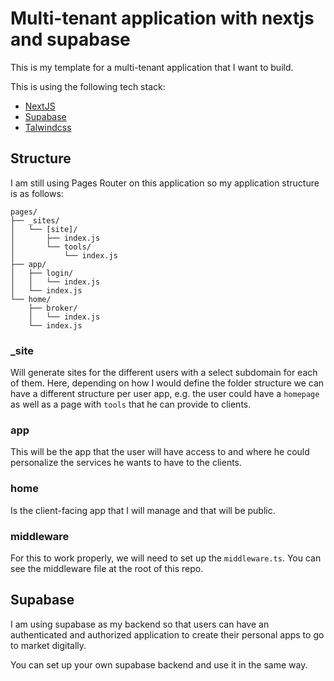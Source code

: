 # Multi-tenant application with nextjs and supabase

This is my template for a multi-tenant application that I want to build.

This is using the following tech stack: 
- [NextJS](https://nextjs.org/)
- [Supabase](https://supabase.com/)
- [Talwindcss](https://tailwindcss.com/)


## Structure

I am still using Pages Router on this application so my application structure is as follows: 

```
pages/
├── _sites/
│   └── [site]/
│       ├── index.js
│       └── tools/
│           └── index.js
├── app/
│   ├── login/
│   │   └── index.js
│   └── index.js
└── home/
    ├── broker/
    │   └── index.js
    └── index.js
```

### _site

Will generate sites for the different users with a select subdomain for each of them.
Here, depending on how I would define the folder structure we can have a different structure per user app, e.g. the user could have a `homepage` as well as a page with `tools` that he can provide to clients.


### app 

This will be the app that the user will have access to and where he could personalize the services he wants to have to the clients.

### home

Is the client-facing app that I will manage and that will be public. 

### middleware

For this to work properly, we will need to set up the `middleware.ts`. 
You can see the middleware file at the root of this repo.

## Supabase

I am using supabase as my backend so that users can have an authenticated and authorized application to create their personal apps to go to market digitally. 

You can set up your own supabase backend and use it in the same way. 

